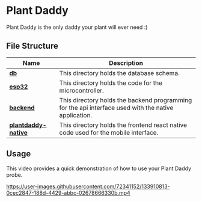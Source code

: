 # Plant Daddy
Plant Daddy is the only daddy your plant will ever need :)

## File Structure

|  Name         | Description   |  
| ------------- |-------------|
| [**db**](./db)    | This directory holds the database schema.| 
| [**esp32**](./esp32) | This directory holds the code for the microcontroller. | 
| [**backend**](./backend) | This directory holds the backend programming for the api interface used with the native application. |
| [**plantdaddy-native**](../plantdaddy-native)| This directory holds the frontend react native code used for the mobile interface.|


## Usage 
This video provides a quick demonstration of how to use your Plant Daddy probe.




https://user-images.githubusercontent.com/72341152/133910813-0cec2847-188d-4429-abbc-02678666330b.mp4

